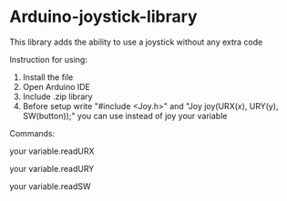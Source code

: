 # Arduino-joystick-library
This library adds the ability to use a joystick without any extra code

Instruction for using:


1. Install the file
2. Open Arduino IDE
3. Include .zip library
3. Before setup write "#include <Joy.h>" and "Joy joy(URX(x), URY(y), SW(button));" you can use instead of joy your variable

Commands:
 
 your variable.readURX
 
 your variable.readURY
 
 your variable.readSW
 

